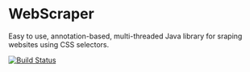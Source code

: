 WebScraper
==========

Easy to use, annotation-based, multi-threaded Java library for sraping websites using CSS selectors.

[![Build Status](https://travis-ci.org/mpdeimos/web-scraper.svg?branch=feature/travis-ci)](https://travis-ci.org/mpdeimos/web-scraper)
